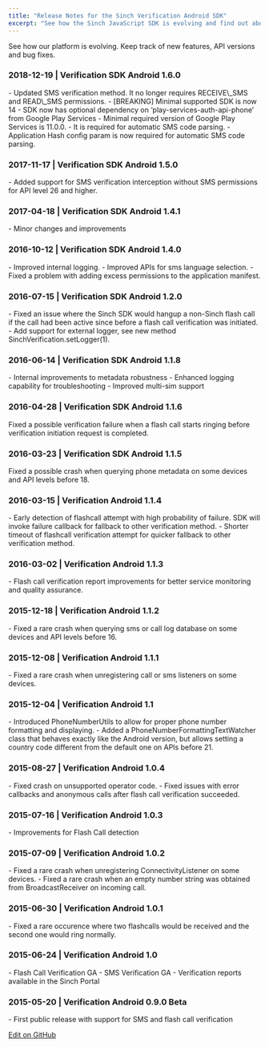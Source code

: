 ```yaml
---
title: "Release Notes for the Sinch Verification Android SDK"
excerpt: "See how the Sinch JavaScript SDK is evolving and find out about new features and bug fixes."
---
```


See how our platform is evolving. Keep track of new features, API versions and bug fixes.

<h3>2018-12-19 | Verification SDK Android 1.6.0</h3>
-   Updated SMS verification method. It no longer requires RECEIVE\_SMS and READ\_SMS permissions.
-   [BREAKING] Minimal supported SDK is now 14
-   SDK now has optional dependency on ‘play-services-auth-api-phone’ from Google Play Services
-   Minimal required version of Google Play Services is 11.0.0.
-   It is required for automatic SMS code parsing.
-   Application Hash config param is now required for automatic SMS code parsing.

<h3>2017-11-17 | Verification SDK Android 1.5.0</h3>
- Added support for SMS verification interception without SMS permissions for API level 26 and higher.

<h3>2017-04-18 | Verification SDK Android 1.4.1</h3>
-   Minor changes and improvements

<h3>2016-10-12 | Verification SDK Android 1.4.0</h3>
-   Improved internal logging.
-   Improved APIs for sms language selection.
-   Fixed a problem with adding excess permissions to the application manifest.

<h3>2016-07-15 | Verification SDK Android 1.2.0</h3>
-   Fixed an issue where the Sinch SDK would hangup a non-Sinch flash call if the call had been active since before a flash call verification was initiated.
-   Add support for external logger, see new method SinchVerification.setLogger(1).

<h3>2016-06-14 | Verification SDK Android 1.1.8</h3>
-   Internal improvements to metadata robustness
-   Enhanced logging capability for troubleshooting
-   Improved multi-sim support

<h3>2016-04-28 | Verification SDK Android 1.1.6</h3>
Fixed a possible verification failure when a flash call starts ringing before verification initiation request is completed.

<h3>2016-03-23 | Verification SDK Android 1.1.5</h3>
Fixed a possible crash when querying phone metadata on some devices and API levels before 18.

<h3>2016-03-15 | Verification Android 1.1.4</h3>
-   Early detection of flashcall attempt with high probability of failure. SDK will invoke failure callback for fallback to other verification method.
-   Shorter timeout of flashcall verification attempt for quicker fallback to other verification method.

<h3>2016-03-02 | Verification Android 1.1.3</h3>
-   Flash call verification report improvements for better service monitoring and quality assurance.

<h3>2015-12-18 | Verification Android 1.1.2</h3>
-   Fixed a rare crash when querying sms or call log database on some devices and API levels before 16.

<h3>2015-12-08 | Verification Android 1.1.1</h3>
-   Fixed a rare crash when unregistering call or sms listeners on some devices.

<h3>2015-12-04 | Verification Android 1.1</h3>
-   Introduced PhoneNumberUtils to allow for proper phone number formatting and displaying.
-   Added a PhoneNumberFormattingTextWatcher class that behaves exactly like the Android version, but allows setting a country code different from the default one on APIs before 21.

<h3>2015-08-27 | Verification Android 1.0.4</h3>
-   Fixed crash on unsupported operator code.
-   Fixed issues with error callbacks and anonymous calls after flash call verification succeeded.

<h3>2015-07-16 | Verification Android 1.0.3</h3>
-   Improvements for Flash Call detection

<h3>2015-07-09 | Verification Android 1.0.2</h3>
-   Fixed a rare crash when unregistering ConnectivityListener on some devices.
-   Fixed a rare crash when an empty number string was obtained from BroadcastReceiver on incoming call.

<h3>2015-06-30 | Verification Android 1.0.1</h3>
-   Fixed a rare occurence where two flashcalls would be received and the second one would ring normally.

<h3>2015-06-24 | Verification Android 1.0</h3>
-   Flash Call Verification GA
-   SMS Verification GA
-   Verification reports available in the Sinch Portal

<h3>2015-05-20 | Verification Android 0.9.0 Beta</h3>
-   First public release with support for SMS and flash call verification



<a class="gitbutton pill" target="_blank" href="https://github.com/sinch/docs/blob/master/docs/release-notes/release-notes-verification-android-sdk.md"><span class="fab fa-github"></span>Edit on GitHub</a>
